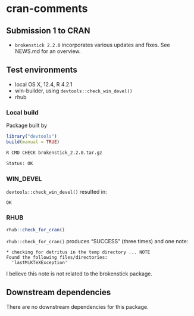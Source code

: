 cran-comments
================

## Submission 1 to CRAN

-   `brokenstick 2.2.0` incorporates various updates and fixes. See
    NEWS.md for an overview.

## Test environments

-   local OS X, 12.4, R 4.2.1
-   win-builder, using `devtools::check_win_devel()`
-   rhub

### Local build

Package built by

``` r
library("devtools")
build(manual = TRUE)
```

``` bash
R CMD CHECK brokenstick_2.2.0.tar.gz

Status: OK
```

### WIN_DEVEL

`devtools::check_win_devel()` resulted in:

    OK

### RHUB

``` r
rhub::check_for_cran()
```

`rhub::check_for_cran()` produces “SUCCESS” (three times) and one note:

    * checking for detritus in the temp directory ... NOTE
    Found the following files/directories:
      'lastMiKTeXException'

I believe this note is not related to the brokenstick package.

## Downstream dependencies

There are no downstream dependencies for this package.
